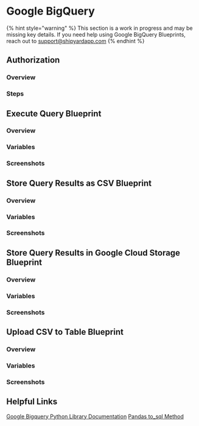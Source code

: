 # Google BigQuery

{% hint style="warning" %}
This section is a work in progress and may be missing key details. If you need help using Google BigQuery Blueprints, reach out to support@shipyardapp.com
{% endhint %}

## Authorization

### Overview

### Steps

## Execute Query Blueprint

### Overview

### Variables

### Screenshots

## Store Query Results as CSV Blueprint

### Overview

### Variables

### Screenshots

## Store Query Results in Google Cloud Storage Blueprint

### Overview

### Variables

### Screenshots

## Upload CSV to Table Blueprint

### Overview

### Variables

### Screenshots

## Helpful Links

[Google Bigquery Python Library Documentation](https://cloud.google.com/bigquery/docs/reference/libraries)
[Pandas to_sql Method](https://pandas.pydata.org/pandas-docs/stable/reference/api/pandas.DataFrame.to_sql.html)
